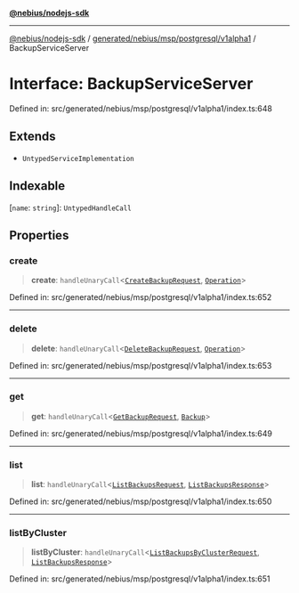 [**@nebius/nodejs-sdk**](../../../../../../README.md)

***

[@nebius/nodejs-sdk](../../../../../../README.md) / [generated/nebius/msp/postgresql/v1alpha1](../README.md) / BackupServiceServer

# Interface: BackupServiceServer

Defined in: src/generated/nebius/msp/postgresql/v1alpha1/index.ts:648

## Extends

- `UntypedServiceImplementation`

## Indexable

\[`name`: `string`\]: `UntypedHandleCall`

## Properties

### create

> **create**: `handleUnaryCall`\<[`CreateBackupRequest`](CreateBackupRequest.md), [`Operation`](../../../../common/v1alpha1/interfaces/Operation.md)\>

Defined in: src/generated/nebius/msp/postgresql/v1alpha1/index.ts:652

***

### delete

> **delete**: `handleUnaryCall`\<[`DeleteBackupRequest`](DeleteBackupRequest.md), [`Operation`](../../../../common/v1alpha1/interfaces/Operation.md)\>

Defined in: src/generated/nebius/msp/postgresql/v1alpha1/index.ts:653

***

### get

> **get**: `handleUnaryCall`\<[`GetBackupRequest`](GetBackupRequest.md), [`Backup`](Backup.md)\>

Defined in: src/generated/nebius/msp/postgresql/v1alpha1/index.ts:649

***

### list

> **list**: `handleUnaryCall`\<[`ListBackupsRequest`](ListBackupsRequest.md), [`ListBackupsResponse`](ListBackupsResponse.md)\>

Defined in: src/generated/nebius/msp/postgresql/v1alpha1/index.ts:650

***

### listByCluster

> **listByCluster**: `handleUnaryCall`\<[`ListBackupsByClusterRequest`](ListBackupsByClusterRequest.md), [`ListBackupsResponse`](ListBackupsResponse.md)\>

Defined in: src/generated/nebius/msp/postgresql/v1alpha1/index.ts:651
